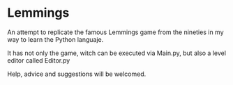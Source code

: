 # Lemmings
An attempt to replicate the famous Lemmings game from the nineties in my way to learn the Python languaje.

It has not only the game, witch can be executed via Main.py, but also a level editor called Editor.py

Help, advice and suggestions will be welcomed. 
